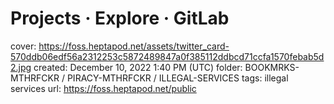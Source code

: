 # Projects · Explore · GitLab

cover: https://foss.heptapod.net/assets/twitter_card-570ddb06edf56a2312253c5872489847a0f385112ddbcd71ccfa1570febab5d2.jpg
created: December 10, 2022 1:40 PM (UTC)
folder: BOOKMRKS-MTHRFCKR / PIRACY-MTHRFCKR / ILLEGAL-SERVICES
tags: illegal services
url: https://foss.heptapod.net/public